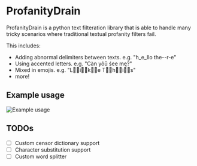 # ProfanityDrain

ProfanityDrain is a python text filteration library that is able to handle many tricky scenarios where traditional textual profanity filters fail.

This includes:
* Adding abnormal delimiters between texts. e.g. "h_e_llo the--r-e"
* Using accented letters. e.g. "Càn yôū śee mę?"
* Mixed in emojis. e.g. "L👏🏼i👏🏼k👏🏼e T👏🏼h👏🏼i👏🏼s"
* more!

## Example usage
![Example usage](https://github.com/MarkYHZhang/profanitydrain/blob/master/readme/example.png "Example usage")

## TODOs
- [ ] Custom censor dictionary support
- [ ] Character substitution support
- [ ] Custom word splitter
